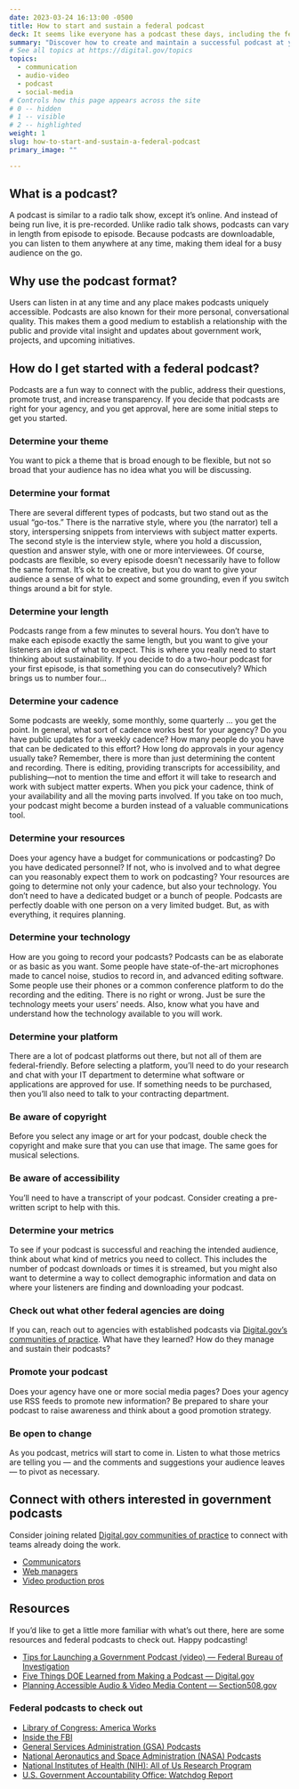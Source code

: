 ```yaml
---
date: 2023-03-24 16:13:00 -0500
title: How to start and sustain a federal podcast
deck: It seems like everyone has a podcast these days, including the federal government. Should your agency decide to do the same — and if so, how do you even get started?
summary: "Discover how to create and maintain a successful podcast at your federal agency."
# See all topics at https://digital.gov/topics
topics:
  - communication
  - audio-video
  - podcast
  - social-media
# Controls how this page appears across the site
# 0 -- hidden
# 1 -- visible
# 2 -- highlighted
weight: 1
slug: how-to-start-and-sustain-a-federal-podcast
primary_image: ""

---
```


## What is a podcast?

A podcast is similar to a radio talk show, except it’s online. And instead of being run live, it is pre-recorded. Unlike radio talk shows, podcasts can vary in length from episode to episode. Because podcasts are downloadable, you can listen to them anywhere at any time, making them ideal for a busy audience on the go.

## Why use the podcast format?

Users can listen in at any time and any place makes podcasts uniquely accessible. Podcasts are also known for their more personal, conversational quality. This makes them a good medium to establish a relationship with the public and provide vital insight and updates about government work, projects, and upcoming initiatives.

## How do I get started with a federal podcast?

Podcasts are a fun way to connect with the public, address their questions, promote trust, and increase transparency. If you decide that podcasts are right for your agency, and you get approval, here are some initial steps to get you started.

### Determine your theme

You want to pick a theme that is broad enough to be flexible, but not so broad that your audience has no idea what you will be discussing.

### Determine your format

There are several different types of podcasts, but two stand out as the usual “go-tos.” There is the narrative style, where you (the narrator) tell a story, interspersing snippets from interviews with subject matter experts. The second style is the interview style, where you hold a discussion, question and answer style, with one or more interviewees. Of course, podcasts are flexible, so every episode doesn’t necessarily have to follow the same format. It’s ok to be creative, but you do want to give your audience a sense of what to expect and some grounding, even if you switch things around a bit for style.

### Determine your length

Podcasts range from a few minutes to several hours. You don’t have to make each episode exactly the same length, but you want to give your listeners an idea of what to expect. This is where you really need to start thinking about sustainability. If you decide to do a two-hour podcast for your first episode, is that something you can do consecutively? Which brings us to number four…

### Determine your cadence

Some podcasts are weekly, some monthly, some quarterly ... you get the point. In general, what sort of cadence works best for your agency? Do you have public updates for a weekly cadence? How many people do you have that can be dedicated to this effort? How long do approvals in your agency usually take? Remember, there is more than just determining the content and recording. There is editing, providing transcripts for accessibility, and publishing—not to mention the time and effort it will take to research and work with subject matter experts. When you pick your cadence, think of your availability and all the moving parts involved. If you take on too much, your podcast might become a burden instead of a valuable communications tool.

### Determine your resources

Does your agency have a budget for communications or podcasting? Do you have dedicated personnel? If not, who is involved and to what degree can you reasonably expect them to work on podcasting? Your resources are going to determine not only your cadence, but also your technology. You don’t need to have a dedicated budget or a bunch of people. Podcasts are perfectly doable with one person on a very limited budget. But, as with everything, it requires planning.

### Determine your technology

How are you going to record your podcasts? Podcasts can be as elaborate or as basic as you want. Some people have state-of-the-art microphones made to cancel noise, studios to record in, and advanced editing software. Some people use their phones or a common conference platform to do the recording and the editing. There is no right or wrong. Just be sure the technology meets your users’ needs. Also, know what you have and understand how the technology available to you will work.

### Determine your platform

There are a lot of podcast platforms out there, but not all of them are federal-friendly. Before selecting a platform, you’ll need to do your research and chat with your IT department to determine what software or applications are approved for use. If something needs to be purchased, then you’ll also need to talk to your contracting department.

### Be aware of copyright

Before you select any image or art for your podcast, double check the copyright and make sure that you can use that image. The same goes for musical selections.

### Be aware of accessibility

You’ll need to have a transcript of your podcast. Consider creating a pre-written script to help with this.

### Determine your metrics

To see if your podcast is successful and reaching the intended audience, think about what kind of metrics you need to collect. This includes the number of podcast downloads or times it is streamed, but you might also want to determine a way to collect demographic information and data on where your listeners are finding and downloading your podcast.

### Check out what other federal agencies are doing

If you can, reach out to agencies with established podcasts via [Digital.gov’s communities of practice](https://digital.gov/communities/). What have they learned? How do they manage and sustain their podcasts?

### Promote your podcast

Does your agency have one or more social media pages? Does your agency use RSS feeds to promote new information? Be prepared to share your podcast to raise awareness and think about a good promotion strategy.

### Be open to change

As you podcast, metrics will start to come in. Listen to what those metrics are telling you — and the comments and suggestions your audience leaves — to pivot as necessary.

## Connect with others interested in government podcasts

Consider joining related [Digital.gov communities of practice](https://digital.gov/communities/) to connect with teams already doing the work.

* [Communicators](https://digital.gov/communities/communicators/)
* [Web managers](https://digital.gov/communities/web-content-managers/)
* [Video production pros](https://digital.gov/communities/video-production/)

## Resources

If you’d like to get a little more familiar with what’s out there, here are some resources and federal podcasts to check out. Happy podcasting!

* [Tips for Launching a Government Podcast (video) — Federal Bureau of Investigation](https://www.youtube.com/watch?v=BdHi7GfA2R0)
* [Five Things DOE Learned from Making a Podcast — Digital.gov](https://digital.gov/2016/06/09/five-things-doe-learned-from-making-a-podcast/)
* [Planning Accessible Audio & Video Media Content — Section508.gov](https://www.section508.gov/create/synchronized-media/#planning-accessible)

### Federal podcasts to check out

* [Library of Congress: America Works](https://loc.gov/podcasts/america-works/)
* [Inside the FBI](https://www.fbi.gov/news/podcasts)
* [General Services Administration (GSA) Podcasts](https://www.gsa.gov/about-us/newsroom/gsa-podcasts)
* [National Aeronautics and Space Administration (NASA) Podcasts](https://www.nasa.gov/podcasts)
* [National Institutes of Health (NIH): All of Us Research Program](https://www.nih.gov/allofus-research-program/podcasts)
* [U.S. Government Accountability Office: Watchdog Report](https://www.gao.gov/podcast)
